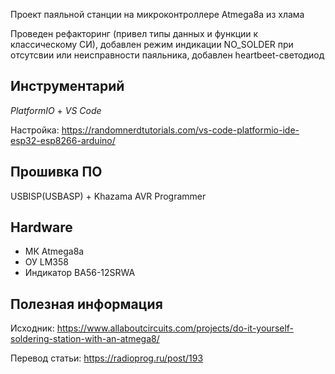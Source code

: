 Проект паяльной станции на микроконтроллере Atmega8a из хлама

Проведен рефакторинг (привел типы данных и функции к классическому СИ), добавлен режим индикации NO_SOLDER при отсутсвии или неисправности паяльника, добавлен heartbeet-светодиод
## Инструментарий
*PlatformIO* + *VS Code*

Настройка: https://randomnerdtutorials.com/vs-code-platformio-ide-esp32-esp8266-arduino/
## Прошивка ПО
USBISP(USBASP) + Khazama AVR Programmer

## Hardware
- МК Atmega8a
- ОУ LM358
- Индикатор BA56-12SRWA

## Полезная информация
Исходник: https://www.allaboutcircuits.com/projects/do-it-yourself-soldering-station-with-an-atmega8/

Перевод статьи: https://radioprog.ru/post/193



